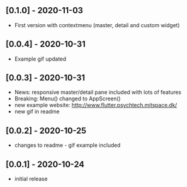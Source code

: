 ## [0.1.0] - 2020-11-03

- First version with contextmenu (master, detail and custom widget)


## [0.0.4] - 2020-10-31

- Example gif updated

## [0.0.3] - 2020-10-31

- News: responsive master/detail pane included with lots of features
- Breaking: Menu() changed to AppScreen()
- new example website: http://www.flutter.psychtech.mitspace.dk/
- new gif in readme

## [0.0.2] - 2020-10-25

- changes to readme - gif example included

## [0.0.1] - 2020-10-24

- initial release